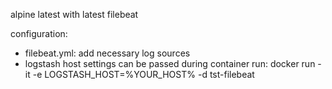 alpine latest with latest filebeat

configuration:
- filebeat.yml: add necessary log sources
- logstash host settings can be passed during container run: docker run -it -e LOGSTASH_HOST=%YOUR_HOST% -d tst-filebeat
